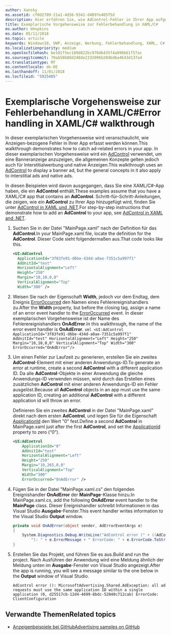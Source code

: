 ```yaml
---
author: Xansky
ms.assetid: cf0d2709-21a1-4d56-9341-d4897e405f5d
description: Hier erfahren Sie, wie AdControl-Fehler in Ihrer App aufgefangen werden.
title: Exemplarische Vorgehensweise zur Fehlerbehandlung in XAML/C#
ms.author: mhopkins
ms.date: 05/11/2018
ms.topic: article
keywords: Windows10, UWP, Anzeige, Werbung, Fehlerbehandlung, XAML, C#
ms.localizationpriority: medium
ms.openlocfilehash: be101f5ec189d822bc9704b435f4a098b61f57ac
ms.sourcegitcommit: 70ab58b88d248de2332096b20dbd6a4643d137a4
ms.translationtype: MT
ms.contentlocale: de-DE
ms.lasthandoff: 11/01/2018
ms.locfileid: "5925405"
---
```

# <a name="error-handling-in-xamlc-walkthrough"></a><span data-ttu-id="a8b30-104">Exemplarische Vorgehensweise zur Fehlerbehandlung in XAML/C#</span><span class="sxs-lookup"><span data-stu-id="a8b30-104">Error handling in XAML/C# walkthrough</span></span>

<span data-ttu-id="a8b30-105">In dieser exemplarischen Vorgehensweise wird veranschaulicht, wie Anzeigen-bezogene Fehler in Ihrer App erfasst werden können.</span><span class="sxs-lookup"><span data-stu-id="a8b30-105">This walkthrough demonstrates how to catch ad-related errors in your app.</span></span> <span data-ttu-id="a8b30-106">In dieser exemplarischen Vorgehensweise wird ein [AdControl](https://docs.microsoft.com/uwp/api/microsoft.advertising.winrt.ui.adcontrol) verwendet, um eine Banneranzeige anzuzeigen, die allgemeinen Konzepte gelten jedoch auch für Interstitialwerbung und native Anzeigen.</span><span class="sxs-lookup"><span data-stu-id="a8b30-106">This walkthrough uses an [AdControl](https://docs.microsoft.com/uwp/api/microsoft.advertising.winrt.ui.adcontrol) to display a banner ad, but the general concepts in it also apply to interstitial ads and native ads.</span></span>

<span data-ttu-id="a8b30-107">In diesen Beispielen wird davon ausgegangen, dass Sie eine XAML/C#-App haben, die ein **AdControl** enthält.</span><span class="sxs-lookup"><span data-stu-id="a8b30-107">These examples assume that you have a XAML/C# app that contains an **AdControl**.</span></span> <span data-ttu-id="a8b30-108">Schritt-für-Schritt-Anleitungen, die zeigen, wie ein **AdControl** zu Ihrer App hinzugefügt wird, finden Sie unter [AdControl in XAML und .NET](adcontrol-in-xaml-and--net.md).</span><span class="sxs-lookup"><span data-stu-id="a8b30-108">For step-by-step instructions that demonstrate how to add an **AdControl** to your app, see [AdControl in XAML and .NET](adcontrol-in-xaml-and--net.md).</span></span> 

1.  <span data-ttu-id="a8b30-109">Suchen Sie in der Datei "MainPage.xaml" nach der Definition für das **AdControl**.</span><span class="sxs-lookup"><span data-stu-id="a8b30-109">In your MainPage.xaml file, locate the definition for the **AdControl**.</span></span> <span data-ttu-id="a8b30-110">Dieser Code sieht folgendermaßen aus.</span><span class="sxs-lookup"><span data-stu-id="a8b30-110">That code looks like this.</span></span>
    ``` xml
    <UI:AdControl
      ApplicationId="3f83fe91-d6be-434d-a0ae-7351c5a997f1"
      AdUnitId="test"
      HorizontalAlignment="Left"
      Height="250"
      Margin="10,10,0,0"
      VerticalAlignment="Top"
      Width="300" />
    ```

2.   <span data-ttu-id="a8b30-111">Weisen Sie nach der Eigenschaft **Width**, jedoch vor dem Endtag, dem Ereignis [ErrorOccurred](https://docs.microsoft.com/uwp/api/microsoft.advertising.winrt.ui.adcontrol.erroroccurred) den Namen eines Fehlerereignishandlers zu.</span><span class="sxs-lookup"><span data-stu-id="a8b30-111">After the **Width** property, but before the closing tag, assign a name of an error event handler to the [ErrorOccurred](https://docs.microsoft.com/uwp/api/microsoft.advertising.winrt.ui.adcontrol.erroroccurred) event.</span></span> <span data-ttu-id="a8b30-112">In dieser exemplarischen Vorgehensweise ist der Name des Fehlerereignishandlers **OnAdError**.</span><span class="sxs-lookup"><span data-stu-id="a8b30-112">In this walkthrough, the name of the error event handler is **OnAdError**.</span></span>
    ``` xml
    <UI:AdControl
      ApplicationId="3f83fe91-d6be-434d-a0ae-7351c5a997f1"
      AdUnitId="test"
      HorizontalAlignment="Left"
      Height="250"
      Margin="10,10,0,0"
      VerticalAlignment="Top"
      Width="300"
      ErrorOccurred="OnAdError"/>
    ```

3.  <span data-ttu-id="a8b30-113">Um einen Fehler zur Laufzeit zu generieren, erstellen Sie ein zweites **AdControl**-Element mit einer anderen Anwendungs-ID.</span><span class="sxs-lookup"><span data-stu-id="a8b30-113">To generate an error at runtime, create a second **AdControl** with a different application ID.</span></span> <span data-ttu-id="a8b30-114">Da alle **AdControl**-Objekte in einer Anwendung die gleiche Anwendungs-ID verwenden müssen, wird durch das Erstellen eines zusätzlichen **AdControl** mit einer anderen Anwendungs-ID ein Fehler ausgelöst.</span><span class="sxs-lookup"><span data-stu-id="a8b30-114">Because all **AdControl** objects in an app must use the same application ID, creating an additional **AdControl** with a different application id will throw an error.</span></span>

    <span data-ttu-id="a8b30-115">Definieren Sie ein zweites **AdControl** in der Datei "MainPage.xaml" direkt nach dem ersten **AdControl**, und legen Sie für die Eigenschaft [ApplicationId](https://docs.microsoft.com/uwp/api/microsoft.advertising.winrt.ui.adcontrol.applicationid) den Wert "0" fest.</span><span class="sxs-lookup"><span data-stu-id="a8b30-115">Define a second **AdControl** in MainPage.xaml just after the first **AdControl**, and set the [ApplicationId](https://docs.microsoft.com/uwp/api/microsoft.advertising.winrt.ui.adcontrol.applicationid) property to zero (“0”).</span></span>
    ``` xml
    <UI:AdControl
        ApplicationId="0"
        AdUnitId="test"
        HorizontalAlignment="Left"
        Height="250"
        Margin="10,265,0,0"
        VerticalAlignment="Top"
        Width="300"
        ErrorOccurred="OnAdError" />
    ```

4.  <span data-ttu-id="a8b30-116">Fügen Sie in der Datei "MainPage.xaml.cs" den folgenden Ereignishandler **OnAdError** der **MainPage**-Klasse hinzu.</span><span class="sxs-lookup"><span data-stu-id="a8b30-116">In MainPage.xaml.cs, add the following **OnAdError** event handler to the **MainPage** class.</span></span> <span data-ttu-id="a8b30-117">Dieser Ereignishandler schreibt Informationen in das Visual Studio **Ausgabe**-Fenster.</span><span class="sxs-lookup"><span data-stu-id="a8b30-117">This event handler writes information to the Visual Studio **Output** window.</span></span>
    ``` csharp
    private void OnAdError(object sender, AdErrorEventArgs e)
    {
        System.Diagnostics.Debug.WriteLine("AdControl error (" + ((AdControl)sender).Name +
            "): " + e.ErrorMessage + " ErrorCode: " + e.ErrorCode.ToString());
    }
    ```

4.  <span data-ttu-id="a8b30-118">Erstellen Sie das Projekt, und führen Sie es aus.</span><span class="sxs-lookup"><span data-stu-id="a8b30-118">Build and run the project.</span></span> <span data-ttu-id="a8b30-119">Nach Ausführen der Anwendung wird eine Meldung ähnlich der Meldung unten im **Ausgabe**-Fenster von Visual Studio angezeigt.</span><span class="sxs-lookup"><span data-stu-id="a8b30-119">After the app is running, you will see a message similar to the one below in the **Output** window of Visual Studio.</span></span>
    ```
    AdControl error (): MicrosoftAdvertising.Shared.AdException: all ad requests must use the same application ID within a single application (0, d25517cb-12d4-4699-8bdc-52040c712cab) ErrorCode: ClientConfiguration
    ```

## <a name="related-topics"></a><span data-ttu-id="a8b30-120">Verwandte Themen</span><span class="sxs-lookup"><span data-stu-id="a8b30-120">Related topics</span></span>

* [<span data-ttu-id="a8b30-121">Anzeigenbeispiele bei GitHub</span><span class="sxs-lookup"><span data-stu-id="a8b30-121">Advertising samples on GitHub</span></span>](http://aka.ms/githubads)
